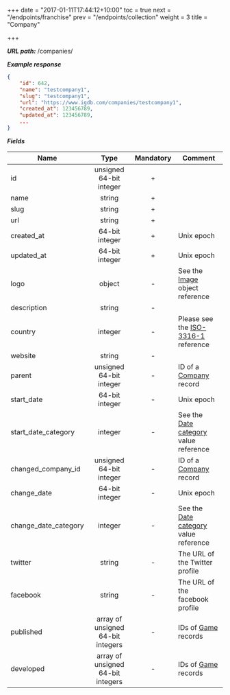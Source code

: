 +++
date = "2017-01-11T17:44:12+10:00"
toc = true
next = "/endpoints/franchise"
prev = "/endpoints/collection"
weight = 3
title = "Company"

+++

***URL path:*** /companies/

***Example response***

```json
{
    "id": 642,
    "name": "testcompany1",
    "slug": "testcompany1",
    "url": "https://www.igdb.com/companies/testcompany1",
    "created_at": 123456789,
    "updated_at": 123456789,
    ...
}
```

***Fields***

| Name                 | Type                              | Mandatory | Comment |
| -------------------- |:---------------------------------:|:---------:| ------- |
| id                   | unsigned 64-bit integer           |     +     ||
| name                 | string                            |     +     ||
| slug                 | string                            |     +     ||
| url                  | string                            |     +     ||
| created_at           | 64-bit integer                    |     +     | Unix epoch |
| updated_at           | 64-bit integer                    |     +     | Unix epoch |
| logo                 | object                            |     -     | See the [Image](../../misc-objects/image) object reference |
| description          | string                            |     -     ||
| country              | integer                           |     -     | Please see the [ISO-3316-1](https://en.wikipedia.org/wiki/ISO_3166-1_numeric) reference |
| website              | string                            |     -     ||
| parent               | unsigned 64-bit integer           |     -     | ID of a [Company](../company) record |
| start_date           | 64-bit integer                    |     -     | Unix epoch |
| start_date_category  | integer                           |     -     | See the [Date category](../../enum-fields/date-category) value reference |
| changed_company_id   | unsigned 64-bit integer           |     -     | ID of a [Company](../company) record |
| change_date          | 64-bit integer                    |     -     | Unix epoch |
| change_date_category | integer                           |     -     | See the [Date category](../../enum-fields/date-category) value reference |
| twitter              | string                            |     -     | The URL of the Twitter profile |
| facebook             | string                            |     -     | The URL of the facebook profile |
| published            | array of unsigned 64-bit integers |     -     | IDs of [Game](../game) records |
| developed            | array of unsigned 64-bit integers |     -     | IDs of [Game](../game) records |
